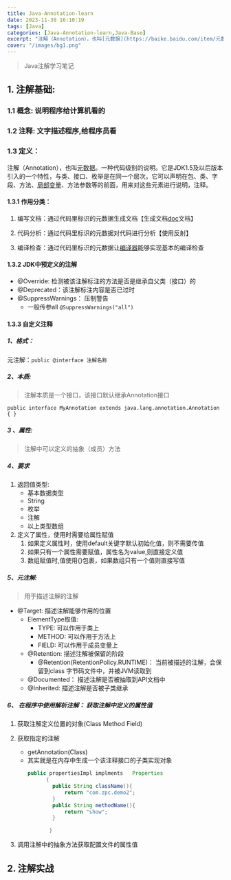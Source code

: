 ```yaml
---
title: Java-Annotation-learn
date: 2023-11-30 16:10:19
tags: [Java]
categories: [Java-Annotation-learn,Java-Base]
excerpt: "注解（Annotation），也叫[元数据](https://baike.baidu.com/item/元数据/1946090?fromModule=lemma_inlink)。一种代码级别的说明。它是JDK1.5及以后版本引入的一个特性，与类、接口、枚举是在同一个层次。它可以声明在包、类、字段、方法、[局部变量](https://baike.baidu.com/item/局部变量/9844788?fromModule=lemma_inlink)、方法参数等的前面，用来对这些元素进行说明，注释。"
cover: "/images/bg1.png"
---
```


> Java注解学习笔记 

## 1. 注解基础:

###  1.1 概念: 说明程序给计算机看的

### 1.2 注释: 文字描述程序,给程序员看

### 1.3 定义：

  注解（Annotation），也叫[元数据](https://baike.baidu.com/item/元数据/1946090?fromModule=lemma_inlink)。一种代码级别的说明。它是JDK1.5及以后版本引入的一个特性，与类、接口、枚举是在同一个层次。它可以声明在包、类、字段、方法、[局部变量](https://baike.baidu.com/item/局部变量/9844788?fromModule=lemma_inlink)、方法参数等的前面，用来对这些元素进行说明，注释。

#### 1.3.1 作用分类：

1. 编写文档：通过代码里标识的元数据生成文档【生成文档[doc](https://baike.baidu.com/item/doc/364715?fromModule=lemma_inlink)文档】

2. 代码分析：通过代码里标识的元数据对代码进行分析【使用反射】

3. 编译检查：通过代码里标识的元数据让[编译器](https://baike.baidu.com/item/编译器/8853067?fromModule=lemma_inlink)能够实现基本的编译检查

#### 1.3.2 JDK中预定义的注解

* @Override: 检测被该注解标注的方法是否是继承自父类（接口）的
* @Deprecated：该注解标注内容是否已过时
* @SuppressWarnings： 压制警告
  * 一般传参all  `@SuppressWarnings("all")`

#### 1.3.3 自定义注释

##### 1、格式：

元注解：`public @interface 注解名称 `

##### 2、本质:

> 注解本质是一个接口，该接口默认继承Annotation接口

  `public interface MyAnnotation extends java.lang.annotation.Annotation {
  }`

##### 3 、属性:

> 注解中可以定义的抽象（成员）方法

##### 4、要求

1. 返回值类型:
   * 基本数据类型
   * String 
   * 枚举
   * 注解
   * 以上类型数组
 2. 定义了属性，使用时需要给属性赋值
       1. 如果定义属性时，使用default关键字默认初始化值，则不需要传值
       2. 如果只有一个属性需要赋值，属性名为value,则直接定义值
       3. 数组赋值时,值使用{}包裹，如果数组只有一个值则直接写值

##### 5、元注解:

> 用于描述注解的注解  

* @Target: 描述注解能够作用的位置
   *  ElementType取值:
        * TYPE: 可以作用于类上
        * METHOD:  可以作用于方法上
        * FIELD:  可以作用于成员变量上
   * @Retention: 描述注解被保留的阶段
     * @Retention(RetentionPolicy.RUNTIME)： 当前被描述的注解，会保留到class 字节码文件中，并被JVM读取到
   * @Documented： 描述注解是否被抽取到API文档中
   * @Inherited: 描述注解是否被子类继承

##### 6、 在程序中使用解析注解： 获取注解中定义的属性值

 1. 获取注解定义位置的对象(Class Method Field)

 2. 获取指定的注解

     * getAnnotation(Class)
     *  其实就是在内存中生成一个该注释接口的子类实现对象
        ```java
        public propertiesImpl implments   Properties
              {
                public String className(){
                    return "com.zpc.demo2";
                }
                public String methodName(){
                    return "show";
                }
        
               }
        ```

  3. 调用注解中的抽象方法获取配置文件的属性值

## 2. 注解实战

